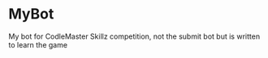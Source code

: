 # MyBot
My bot for CodleMaster Skillz competition, not the submit bot but is written to learn the game
